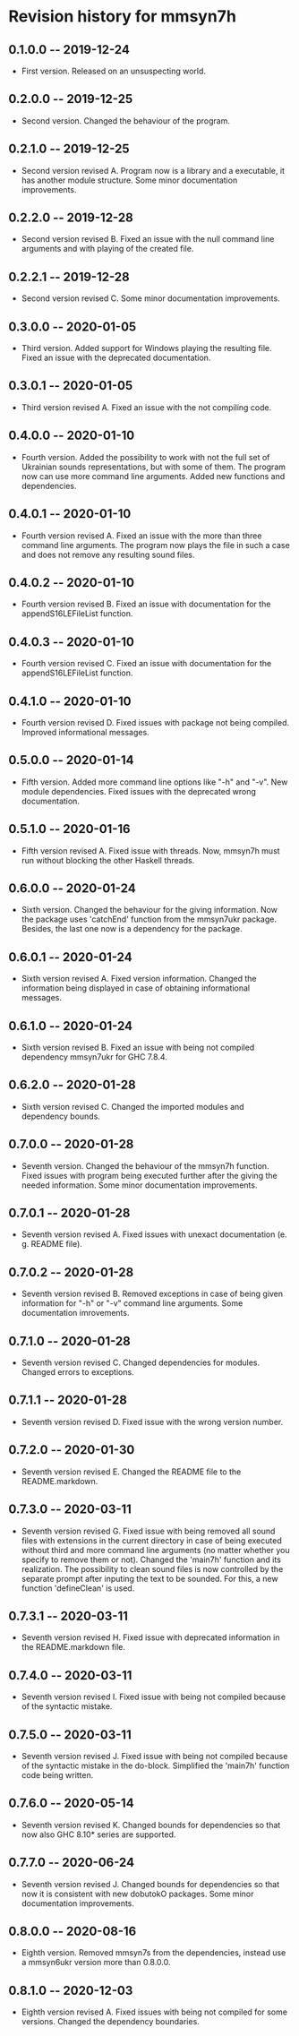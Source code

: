 # Revision history for mmsyn7h

## 0.1.0.0 -- 2019-12-24

* First version. Released on an unsuspecting world.

## 0.2.0.0 -- 2019-12-25

* Second version. Changed the behaviour of the program.

## 0.2.1.0 -- 2019-12-25

* Second version revised A. Program now is a library and a executable, it has another module structure. Some minor documentation improvements.

## 0.2.2.0 -- 2019-12-28

* Second version revised B. Fixed an issue with the null command line arguments and with playing of the created file.

## 0.2.2.1 -- 2019-12-28

* Second version revised C. Some minor documentation improvements.

## 0.3.0.0 -- 2020-01-05

* Third version. Added support for Windows playing the resulting file. Fixed an issue with the deprecated documentation.

## 0.3.0.1 -- 2020-01-05

* Third version revised A. Fixed an issue with the not compiling code.

## 0.4.0.0 -- 2020-01-10

* Fourth version. Added the possibility to work with not the full set of Ukrainian sounds representations, but with some of them. 
The program now can use more command line arguments. Added new functions and dependencies.

## 0.4.0.1 -- 2020-01-10

* Fourth version revised A. Fixed an issue with the more than three command line arguments. The program now plays the file in such a
case and does not remove any resulting sound files.

## 0.4.0.2 -- 2020-01-10

* Fourth version revised B. Fixed an issue with documentation for the appendS16LEFileList function.

## 0.4.0.3 -- 2020-01-10

* Fourth version revised C. Fixed an issue with documentation for the appendS16LEFileList function.

## 0.4.1.0 -- 2020-01-10

* Fourth version revised D. Fixed issues with package not being compiled. 
Improved informational messages. 

## 0.5.0.0 -- 2020-01-14

* Fifth version. Added more command line options like "-h" and "-v". New module 
dependencies. Fixed issues with the deprecated wrong documentation.

## 0.5.1.0 -- 2020-01-16

* Fifth version revised A. Fixed issue with threads. Now, mmsyn7h must run without blocking the other Haskell threads.

## 0.6.0.0 -- 2020-01-24

* Sixth version. Changed the behaviour for the giving information. Now the package uses 'catchEnd' function from the mmsyn7ukr package.
Besides, the last one now is a dependency for the package.

## 0.6.0.1 -- 2020-01-24

* Sixth version revised A. Fixed version information. Changed the information being displayed in case of obtaining informational messages.

## 0.6.1.0 -- 2020-01-24

* Sixth version revised B. Fixed an issue with being not compiled dependency mmsyn7ukr for GHC 7.8.4.

## 0.6.2.0 -- 2020-01-28

* Sixth version revised C. Changed the imported modules and dependency bounds.

## 0.7.0.0 -- 2020-01-28

* Seventh version. Changed the behaviour of the mmsyn7h function. Fixed issues with program being executed further after the giving the needed information.
Some minor documentation improvements.

## 0.7.0.1 -- 2020-01-28

* Seventh version revised A. Fixed issues with unexact documentation (e. g. README file). 

## 0.7.0.2 -- 2020-01-28

* Seventh version revised B. Removed exceptions in case of being given information for "-h" or "-v" command line arguments.
Some documentation imrovements.

## 0.7.1.0 -- 2020-01-28

* Seventh version revised C. Changed dependencies for modules. Changed errors to exceptions.

## 0.7.1.1 -- 2020-01-28

* Seventh version revised D. Fixed issue with the wrong version number.

## 0.7.2.0 -- 2020-01-30

* Seventh version revised E. Changed the README file to the README.markdown. 

## 0.7.3.0 -- 2020-03-11

* Seventh version revised G. Fixed issue with being removed all sound files with extensions in the current directory in case of being executed without
third and more command line arguments (no matter whether you specify to remove them or not). Changed the 'main7h' function and its realization.
The possibility to clean sound files is now controlled by the separate prompt after inputing the text to be sounded. For this,
a new function 'defineClean' is used.

## 0.7.3.1 -- 2020-03-11

* Seventh version revised H. Fixed issue with deprecated information in the README.markdown file.

## 0.7.4.0 -- 2020-03-11

* Seventh version revised I. Fixed issue with being not compiled because of the syntactic mistake.

## 0.7.5.0 -- 2020-03-11

* Seventh version revised J. Fixed issue with being not compiled because of the syntactic mistake in the do-block. Simplified the 'main7h' function code being written. 

## 0.7.6.0 -- 2020-05-14

* Seventh version revised K. Changed bounds for dependencies so that now also GHC 8.10* series are supported.

## 0.7.7.0 -- 2020-06-24

* Seventh version revised J. Changed bounds for dependencies so that now it is consistent with new dobutokO packages. Some minor documentation improvements.

## 0.8.0.0 -- 2020-08-16

* Eighth version. Removed mmsyn7s from the dependencies, instead use a mmsyn6ukr version more than 0.8.0.0.

## 0.8.1.0 -- 2020-12-03

* Eighth version revised A. Fixed issues with being not compiled for some versions. Changed the dependency 
boundaries.

